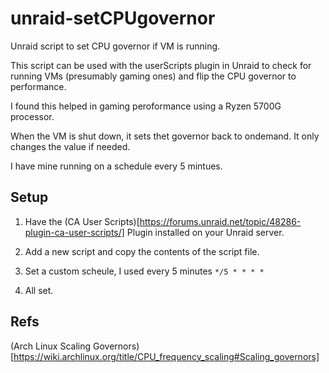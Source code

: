 # unraid-setCPUgovernor
Unraid script to set CPU governor if VM is running.

This script can be used with the userScripts plugin in Unraid to check for running VMs (presumably gaming ones) and flip the CPU governor to performance.

I found this helped in gaming peroformance using a Ryzen 5700G processor.

When the VM is shut down, it sets thet governor back to ondemand.  It only changes the value if needed.

I have mine running on a schedule every 5 mintues.

## Setup

1. Have the (CA User Scripts)[https://forums.unraid.net/topic/48286-plugin-ca-user-scripts/] Plugin installed on your Unraid server.

2. Add a new script and copy the contents of the script file.

3. Set a custom scheule, I used every 5 minutes `*/5 * * * *`

4. All set.

## Refs
(Arch Linux Scaling Governors)[https://wiki.archlinux.org/title/CPU_frequency_scaling#Scaling_governors]
